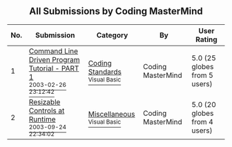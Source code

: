 ﻿<div align="center">

## All Submissions by Coding MasterMind

</div>

No.  | Submission | Category | By   | User Rating
---- | ---------- | -------- | ---- | -----------
1 | [Command Line Driven Program Tutorial \- PART 1<br /><sup>2003-02-26 23:12:42</sup>](https://github.com/Planet-Source-Code/coding-mastermind-command-line-driven-program-tutorial-part-1__1-43781) | [Coding Standards<br /><sup>Visual Basic</sup>](../ByCategory/coding-standards__1-43.md) | Coding MasterMind | 5.0 (25 globes from 5 users)
2 | [Resizable Controls at Runtime<br /><sup>2003-09-24 22:34:02</sup>](https://github.com/Planet-Source-Code/coding-mastermind-resizable-controls-at-runtime__1-48764) | [Miscellaneous<br /><sup>Visual Basic</sup>](../ByCategory/miscellaneous__1-1.md) | Coding MasterMind | 5.0 (20 globes from 4 users)
